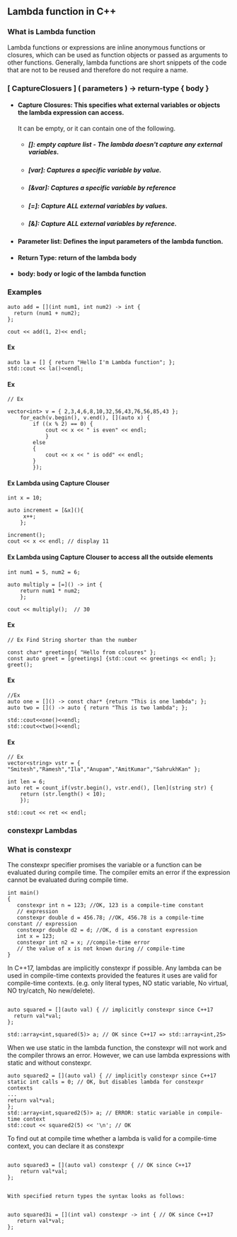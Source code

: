 ## Lambda function in C++

### What is Lambda function

Lambda functions or expressions are inline anonymous functions or closures, which can be used as function objects or passed as arguments to other functions.
Generally, lambda functions are short snippets of the code that are not to be reused and therefore do not require a name.

### [ CaptureClosuers ] ( parameters ) -> return-type { body }

- #### Capture Closures: This specifies what external variables or objects the lambda expression can access.
  It can be empty, or it can contain one of the following.
   - ##### []: empty capture list - The lambda doesn't capture any external variables.
   - ##### [var]: Captures a specific variable by value.
   - ##### [&var]: Captures a specific variable by reference
   - ##### [=]: Capture ALL external variables by values.
   - ##### [&]: Capture ALL external variables by reference.

- #### Parameter list: Defines the input parameters of the lambda function.
- #### Return Type: return of the lambda body
- #### body: body or logic of the lambda function
 

### Examples

```
auto add = [](int num1, int num2) -> int {
  return (num1 + num2);
};

cout << add(1, 2)<< endl;
```

#### Ex

```
auto la = [] { return "Hello I'm Lambda function"; };
std::cout << la()<<endl;
```

#### Ex

```
// Ex

vector<int> v = { 2,3,4,6,8,10,32,56,43,76,56,85,43 };
    for_each(v.begin(), v.end(), [](auto x) {
        if ((x % 2) == 0) {
            cout << x << " is even" << endl;
            }
        else
        {
            cout << x << " is odd" << endl;
        }
        });

```

#### Ex Lambda using Capture Clouser

```
int x = 10;

auto increment = [&x](){
     x++;
    };

increment();
cout << x << endl; // display 11
```

#### Ex Lambda using Capture Clouser to access all the outside elements

```
int num1 = 5, num2 = 6;

auto multiply = [=]() -> int {
    return num1 * num2;
    };

cout << multiply();  // 30
```

#### Ex

```
// Ex Find String shorter than the number

const char* greetings{ "Hello from colusres" };
const auto greet = [greetings] {std::cout << greetings << endl; };
greet();
```

#### Ex

```
//Ex
auto one = []() -> const char* {return "This is one lambda"; };
auto two = []() -> auto { return "This is two lambda"; };

std::cout<<one()<<endl;
std::cout<<two()<<endl;

```

#### Ex

```
// Ex 
vector<string> vstr = { "Smitesh","Ramesh","Ila","Anupam","AmitKumar","SahrukhKan" };

int len = 6;
auto ret = count_if(vstr.begin(), vstr.end(), [len](string str) {
    return (str.length() < 10);
    });

std::cout << ret << endl;

```

### constexpr Lambdas

### What is constexpr

The constexpr specifier promises the variable or a function can be evaluated during compile time.
The compiler emits an error if the expression cannot be evaluated during compile time.

```
int main()
{
   constexpr int n = 123; //OK, 123 is a compile-time constant
   // expression
   constexpr double d = 456.78; //OK, 456.78 is a compile-time constant // expression
   constexpr double d2 = d; //OK, d is a constant expression
   int x = 123;
   constexpr int n2 = x; //compile-time error
   // the value of x is not known during // compile-time
}
```

In C++17, lambdas are implicitly constexpr if possible. 
Any lambda can be used in compile-time contexts provided the features it uses are valid for compile-time contexts.
(e.g. only literal types, NO static variable, No virtual, NO try/catch, No new/delete).

```

auto squared = [](auto val) { // implicitly constexpr since C++17
  return val*val;
};

std::array<int,squared(5)> a; // OK since C++17 => std::array<int,25>

```

When we use static in the lambda function, the constexpr will not work and the compiler throws an error.
However, we can use lambda expressions with static and without constexpr.

```
auto squared2 = [](auto val) { // implicitly constexpr since C++17
static int calls = 0; // OK, but disables lambda for constexpr contexts
...
return val*val;
};
std::array<int,squared2(5)> a; // ERROR: static variable in compile-time context
std::cout << squared2(5) << '\n'; // OK
```

To find out at compile time whether a lambda is valid for a compile-time context, you can declare it as constexpr

```

auto squared3 = [](auto val) constexpr { // OK since C++17
    return val*val;
};


With specified return types the syntax looks as follows:


auto squared3i = [](int val) constexpr -> int { // OK since C++17
   return val*val;
};

```
